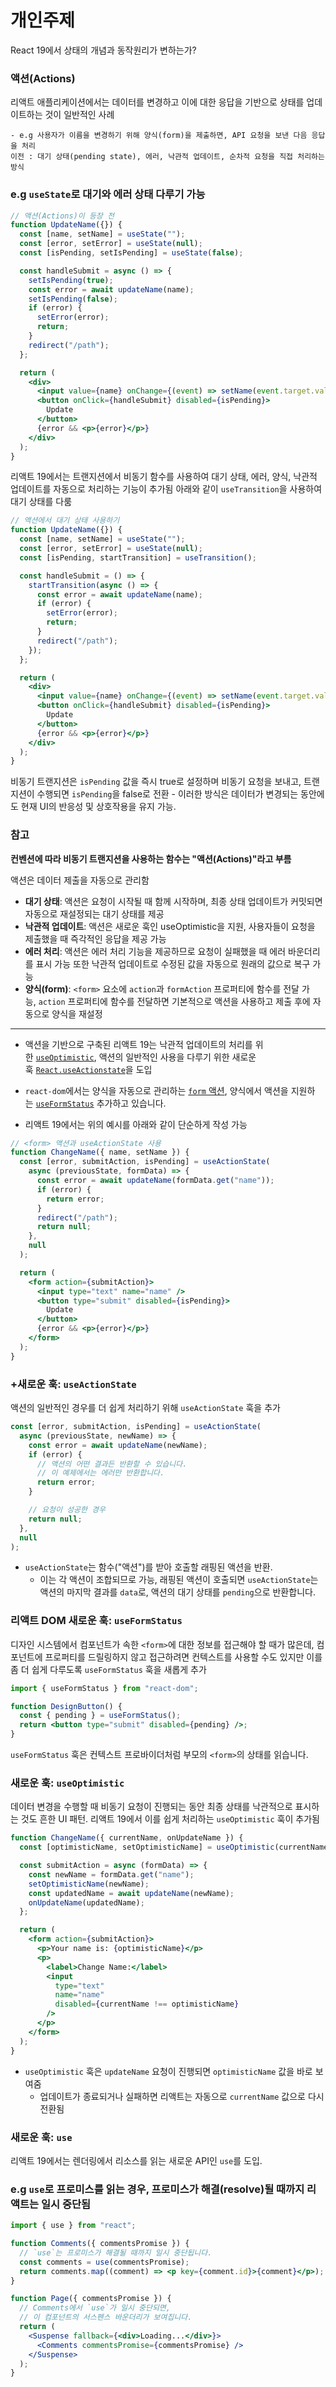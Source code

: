 # 개인주제

React 19에서 상태의 개념과 동작원리가 변하는가?

### 액션(Actions)

리액트 애플리케이션에서는 데이터를 변경하고 이에 대한 응답을 기반으로 상태를 업데이트하는 것이 일반적인 사례

    - e.g 사용자가 이름을 변경하기 위해 양식(form)을 제출하면, API 요청을 보낸 다음 응답을 처리
    이전 : 대기 상태(pending state), 에러, 낙관적 업데이트, 순차적 요청을 직접 처리하는 방식

### e.g `useState`로 대기와 에러 상태 다루기 가능

```jsx
// 액션(Actions)이 등장 전
function UpdateName({}) {
  const [name, setName] = useState("");
  const [error, setError] = useState(null);
  const [isPending, setIsPending] = useState(false);

  const handleSubmit = async () => {
    setIsPending(true);
    const error = await updateName(name);
    setIsPending(false);
    if (error) {
      setError(error);
      return;
    }
    redirect("/path");
  };

  return (
    <div>
      <input value={name} onChange={(event) => setName(event.target.value)} />
      <button onClick={handleSubmit} disabled={isPending}>
        Update
      </button>
      {error && <p>{error}</p>}
    </div>
  );
}
```

리액트 19에서는 트랜지션에서 비동기 함수를 사용하여 대기 상태, 에러, 양식, 낙관적 업데이트를 자동으로 처리하는 기능이 추가됨
아래와 같이 `useTransition`을 사용하여 대기 상태를 다룸

```jsx
// 액션에서 대기 상태 사용하기
function UpdateName({}) {
  const [name, setName] = useState("");
  const [error, setError] = useState(null);
  const [isPending, startTransition] = useTransition();

  const handleSubmit = () => {
    startTransition(async () => {
      const error = await updateName(name);
      if (error) {
        setError(error);
        return;
      }
      redirect("/path");
    });
  };

  return (
    <div>
      <input value={name} onChange={(event) => setName(event.target.value)} />
      <button onClick={handleSubmit} disabled={isPending}>
        Update
      </button>
      {error && <p>{error}</p>}
    </div>
  );
}
```

비동기 트랜지션은 `isPending` 값을 즉시 true로 설정하며 비동기 요청을 보내고,
트랜지션이 수행되면 `isPending`을 false로 전환
    - 이러한 방식은 데이터가 변경되는 동안에도 현재 UI의 반응성 및 상호작용을 유지 가능.


### 참고

**컨벤션에 따라 비동기 트랜지션을 사용하는 함수는 "액션(Actions)"라고 부름**

액션은 데이터 제출을 자동으로 관리함

- **대기 상태**: 액션은 요청이 시작될 때 함께 시작하며, 최종 상태 업데이트가 커밋되면 자동으로 재설정되는 대기 상태를 제공
- **낙관적 업데이트**: 액션은 새로운 훅인 useOptimistic을 지원, 사용자들이 요청을 제출했을 때 즉각적인 응답을 제공 가능
- **에러 처리**: 액션은 에러 처리 기능을 제공하므로 요청이 실패했을 때 에러 바운더리를 표시 가능 또한 낙관적 업데이트로 수정된 값을 자동으로 원래의 값으로 복구 가능
- **양식(form)**: `<form>` 요소에 `action`과 `formAction` 프로퍼티에 함수를 전달 가능, `action` 프로퍼티에 함수를 전달하면 기본적으로 액션을 사용하고 제출 후에 자동으로 양식을 재설정

---

- 액션을 기반으로 구축된 리액트 19는 낙관적 업데이트의 처리를 위한 [`useOptimistic`](https://react.dev/blog/2024/04/25/react-19#new-feature-optimistic-updates), 액션의 일반적인 사용을 다루기 위한 새로운 훅 [`React.useActionstate`](https://react.dev/blog/2024/04/25/react-19#new-hook-useactionstate)을 도입
- `react-dom`에서는 양식을 자동으로 관리하는 [`form` 액션](https://react.dev/blog/2024/04/25/react-19#form-actions), 양식에서 액션을 지원하는 [`useFormStatus`](https://react.dev/blog/2024/04/25/react-19#new-hook-useformstatus) 추가하고 있습니다.

- 리액트 19에서는 위의 예시를 아래와 같이 단순하게 작성 가능

```jsx
// <form> 액션과 useActionState 사용
function ChangeName({ name, setName }) {
  const [error, submitAction, isPending] = useActionState(
    async (previousState, formData) => {
      const error = await updateName(formData.get("name"));
      if (error) {
        return error;
      }
      redirect("/path");
      return null;
    },
    null
  );

  return (
    <form action={submitAction}>
      <input type="text" name="name" />
      <button type="submit" disabled={isPending}>
        Update
      </button>
      {error && <p>{error}</p>}
    </form>
  );
}
```

### +새로운 훅: `useActionState`

액션의 일반적인 경우를 더 쉽게 처리하기 위해 `useActionState` 훅을 추가

```jsx
const [error, submitAction, isPending] = useActionState(
  async (previousState, newName) => {
    const error = await updateName(newName);
    if (error) {
      // 액션의 어떤 결과든 반환할 수 있습니다.
      // 이 예제에서는 에러만 반환합니다.
      return error;
    }

    // 요청이 성공한 경우
    return null;
  },
  null
);
```

- `useActionState`는 함수("액션")를 받아 호출할 래핑된 액션을 반환. 
    - 이는 각 액션이 조합되므로 가능, 래핑된 액션이 호출되면 `useActionState`는 액션의 마지막 결과를 `data`로, 액션의 대기 상태를 `pending`으로 반환합니다.


### 리액트 DOM 새로운 훅: `useFormStatus`

디자인 시스템에서 컴포넌트가 속한 `<form>`에 대한 정보를 접근해야 할 때가 많은데,
컴포넌트에 프로퍼티를 드릴링하지 않고 접근하려면 컨텍스트를 사용할 수도 있지만
이를 좀 더 쉽게 다루도록 `useFormStatus` 훅을 새롭게 추가

```jsx
import { useFormStatus } from "react-dom";

function DesignButton() {
  const { pending } = useFormStatus();
  return <button type="submit" disabled={pending} />;
}
```

`useFormStatus` 훅은 컨텍스트 프로바이더처럼 부모의 `<form>`의 상태를 읽습니다.


### 새로운 훅: `useOptimistic`

데이터 변경을 수행할 때 비동기 요청이 진행되는 동안 최종 상태를 낙관적으로 표시하는 것도 흔한 UI 패턴.
리액트 19에서 이를 쉽게 처리하는 `useOptimistic` 훅이 추가됨

```jsx
function ChangeName({ currentName, onUpdateName }) {
  const [optimisticName, setOptimisticName] = useOptimistic(currentName);

  const submitAction = async (formData) => {
    const newName = formData.get("name");
    setOptimisticName(newName);
    const updatedName = await updateName(newName);
    onUpdateName(updatedName);
  };

  return (
    <form action={submitAction}>
      <p>Your name is: {optimisticName}</p>
      <p>
        <label>Change Name:</label>
        <input
          type="text"
          name="name"
          disabled={currentName !== optimisticName}
        />
      </p>
    </form>
  );
}
```

- `useOptimistic` 훅은 `updateName` 요청이 진행되면 `optimisticName` 값을 바로 보여줌
    - 업데이트가 종료되거나 실패하면 리액트는 자동으로 `currentName` 값으로 다시 전환됨

### 새로운 훅: `use`

리액트 19에서는 렌더링에서 리소스를 읽는 새로운 API인 `use`를 도입.

### e.g `use`로 프로미스를 읽는 경우, 프로미스가 해결(resolve)될 때까지 리액트는 일시 중단됨

```jsx
import { use } from "react";

function Comments({ commentsPromise }) {
  // `use`는 프로미스가 해결될 때까지 일시 중단됩니다.
  const comments = use(commentsPromise);
  return comments.map((comment) => <p key={comment.id}>{comment}</p>);
}

function Page({ commentsPromise }) {
  // Comments에서 `use`가 일시 중단되면,
  // 이 컴포넌트의 서스펜스 바운더리가 보여집니다.
  return (
    <Suspense fallback={<div>Loading...</div>}>
      <Comments commentsPromise={commentsPromise} />
    </Suspense>
  );
}
```